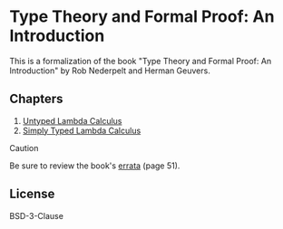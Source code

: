 # Type Theory and Formal Proof: An Introduction

This is a formalization of the book "Type Theory and Formal Proof: An Introduction" by Rob Nederpelt and Herman Geuvers.

## Chapters

1. [Untyped Lambda Calculus](./TTFPI/Untyped.lean)
2. [Simply Typed Lambda Calculus](./TTFPI/SimplyTyped.lean)

> [!CAUTION]
> Be sure to review the book's [errata][errata] (page 51).

## License

BSD-3-Clause

[errata]: https://wsinrpn.win.tue.nl/CUP-C-Selected-exercises.pdf
